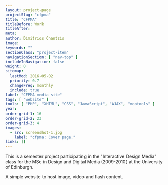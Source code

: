 ```yaml
---
layout: project-page
projectSlug: "cfpma"
title: "CFPMA"
titleBefore: Work
titleAfter:
meta:
author: Dimitrios Chantzis
image:
keywords: ""
sectionClass: "project-item"
navigationSection: [ "nav-top" ]
includeInNavigation: false
weight: 0
sitemap:
  lastMod: 2016-05-02
  priority: 0.7
  changeFreq: monthly
  include: true
label: "CFPMA media site"
tags: [ "website" ]
tools: [ "PHP", "XHTML", "CSS", "JavaScript", "AJAX", "mootools" ]
year:
order-grid-1: 16
order-grid-2: 23
order-grid-3: 4
images:
  - src: screenshot-1.jpg
    label: "cfpma: Cover page."
links: []
---
```


This is a semester project participating in the "Interactive Design Media" class for the MSc in Design and Digital Media (2009-2010) at the University of Edinburgh.

A simple website to host image, video and flash content.
